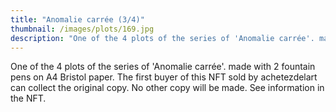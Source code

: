 ```yaml
---
title: "Anomalie carrée (3/4)"
thumbnail: /images/plots/169.jpg
description: "One of the 4 plots of the series of 'Anomalie carrée'. made with 2 fountain pens on A4 Bristol paper. The first buyer of this NFT sold by achetezdelart can collect the original copy. No other copy will be made. See information in the NFT."
---
```


<nft-card contractAddress="0x495f947276749ce646f68ac8c248420045cb7b5e" tokenId="47428341271170390733253974222101382154768714392453356712130950048008835694593"> </nft-card> <script src="https://unpkg.com/embeddable-nfts/dist/nft-card.min.js"></script>

One of the 4 plots of the series of 'Anomalie carrée'. made with 2 fountain pens on A4 Bristol paper. The first buyer of this NFT sold by achetezdelart can collect the original copy. No other copy will be made. See information in the NFT.
